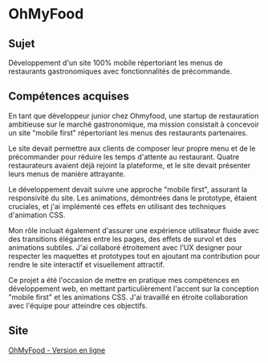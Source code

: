 # OhMyFood

## Sujet

Développement d'un site 100% mobile répertoriant les menus de restaurants gastronomiques avec fonctionnalités de précommande.

## Compétences acquises

En tant que développeur junior chez Ohmyfood, une startup de restauration ambitieuse sur le marché gastronomique, ma mission consistait à concevoir un site "mobile first" répertoriant les menus des restaurants partenaires.

Le site devait permettre aux clients de composer leur propre menu et de le précommander pour réduire les temps d'attente au restaurant. Quatre restaurateurs avaient déjà rejoint la plateforme, et le site devait présenter leurs menus de manière attrayante.

Le développement devait suivre une approche "mobile first", assurant la responsivité du site. Les animations, démontrées dans le prototype, étaient cruciales, et j'ai implémenté ces effets en utilisant des techniques d'animation CSS.

Mon rôle incluait également d'assurer une expérience utilisateur fluide avec des transitions élégantes entre les pages, des effets de survol et des animations subtiles. J'ai collaboré étroitement avec l'UX designer pour respecter les maquettes et prototypes tout en ajoutant ma contribution pour rendre le site interactif et visuellement attractif.

Ce projet a été l'occasion de mettre en pratique mes compétences en développement web, en mettant particulièrement l'accent sur la conception "mobile first" et les animations CSS. J'ai travaillé en étroite collaboration avec l'équipe pour atteindre ces objectifs.

## Site

[OhMyFood - Version en ligne](https://bartzcyril.github.io/OhMyFood/)

